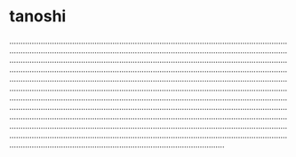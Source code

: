 # tanoshi

....................................................................................................................................................................................................................................................................................................................................................................................................................................................................................................................................................................................................................................................................................................................................................................................................................................................................................................................................................................................................................................................................................................................................................................................................................................................................................................................................................................................................................................................................................................................